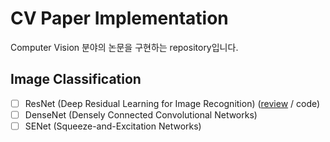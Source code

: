# CV Paper Implementation

Computer Vision 분야의 논문을 구현하는 repository입니다.

## Image Classification

- [ ] ResNet (Deep Residual Learning for Image Recognition) (<a href="https://younnggsuk.github.io/2021/05/15/deep_residual_learning_for_image_recognition.html" target="_blank" rel="noopener noreferrer">review</a> / code)
- [ ] DenseNet (Densely Connected Convolutional Networks)
- [ ] SENet (Squeeze-and-Excitation Networks)
